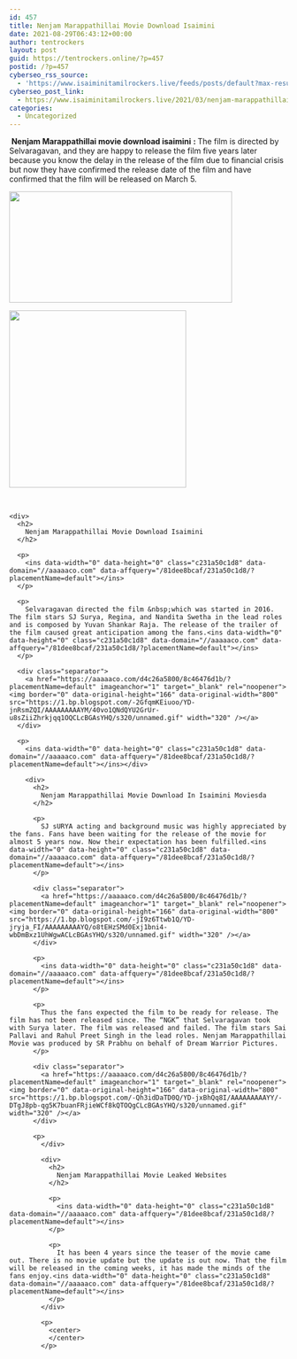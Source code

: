 ```yaml
---
id: 457
title: Nenjam Marappathillai Movie Download Isaimini
date: 2021-08-29T06:43:12+00:00
author: tentrockers
layout: post
guid: https://tentrockers.online/?p=457
postid: /?p=457
cyberseo_rss_source:
  - 'https://www.isaiminitamilrockers.live/feeds/posts/default?max-results=150&start-index=151'
cyberseo_post_link:
  - https://www.isaiminitamilrockers.live/2021/03/nenjam-marappathillai-movie-download.html
categories:
  - Uncategorized
---
```

<meta content="&nbsp; Nenjam Marappathillai movie download isaimini &nbsp; :&nbsp; The film is directed by Selvaragavan, and they are happy to release the film five years..." name="twitter:description" />

  


<center>
</center>

&nbsp;**Nenjam Marappathillai movie download isaimini**<span>&nbsp;</span>**:&nbsp;**<span>The film is directed by Selvaragavan, and they are happy to release the film five years later because you know the delay in the release of the film due to financial crisis but now they have confirmed the release date of the film and have confirmed that the film will be released on March 5.</span><ins data-width="0" data-height="0" class="c231a50c1d8" data-domain="//aaaaaco.com" data-affquery="/81dee8bcaf/231a50c1d8/?placementName=default"></ins>

<div>
  <div class="separator">
    <a href="https://1.bp.blogspot.com/-m6f7PiB5DSw/YD-jYc8l3iI/AAAAAAAAAYE/n-Mm92ejWUsEI6Qd_VwxiK11zvRU591TQCLcBGAsYHQ/s1200/nenjammarapathilai010321_1.jpg" imageanchor="1"><img loading="lazy" border="0" data-original-height="675" data-original-width="1200" height="201" src="https://1.bp.blogspot.com/-m6f7PiB5DSw/YD-jYc8l3iI/AAAAAAAAAYE/n-Mm92ejWUsEI6Qd_VwxiK11zvRU591TQCLcBGAsYHQ/w403-h201/nenjammarapathilai010321_1.jpg" width="403" /></a>
  </div>
  
  <p>
  </p>
  
  <div class="separator">
    <a href="https://aaaaaco.com/d4c26a5800/8c46476d1b/?placementName=default" imageanchor="1" target="_blank" rel="noopener"><img border="0" data-original-height="166" data-original-width="800" src="https://1.bp.blogspot.com/-jUnyu4S-h1A/YD-jgwBH1iI/AAAAAAAAAYI/SG2d0giJhF84rb8bWzfv_zdBO_yEMUmnwCLcBGAsYHQ/s320/unnamed.gif" width="320" /></a>
  </div>
  
  <p>
    <span><br /></span></div> 
    
    <div>
      <h2>
        Nenjam Marappathillai Movie Download Isaimini
      </h2>
      
      <p>
        <ins data-width="0" data-height="0" class="c231a50c1d8" data-domain="//aaaaaco.com" data-affquery="/81dee8bcaf/231a50c1d8/?placementName=default"></ins>
      </p>
      
      <p>
        Selvaragavan directed the film &nbsp;which was started in 2016. The film stars SJ Surya, Regina, and Nandita Swetha in the lead roles and is composed by Yuvan Shankar Raja. The release of the trailer of the film caused great anticipation among the fans.<ins data-width="0" data-height="0" class="c231a50c1d8" data-domain="//aaaaaco.com" data-affquery="/81dee8bcaf/231a50c1d8/?placementName=default"></ins>
      </p>
      
      <div class="separator">
        <a href="https://aaaaaco.com/d4c26a5800/8c46476d1b/?placementName=default" imageanchor="1" target="_blank" rel="noopener"><img border="0" data-original-height="166" data-original-width="800" src="https://1.bp.blogspot.com/-2GfqmKEiuoo/YD-jnRsmZQI/AAAAAAAAAYM/40vo1QNdQYU2GrUr-u8sZiiZhrkjqq1OQCLcBGAsYHQ/s320/unnamed.gif" width="320" /></a>
      </div>
      
      <p>
        <ins data-width="0" data-height="0" class="c231a50c1d8" data-domain="//aaaaaco.com" data-affquery="/81dee8bcaf/231a50c1d8/?placementName=default"></ins></div> 
        
        <div>
          <h2>
            Nenjam Marappathillai Movie Download In Isaimini Moviesda
          </h2>
          
          <p>
            SJ sURYA acting and background music was highly appreciated by the fans. Fans have been waiting for the release of the movie for almost 5 years now. Now their expectation has been fulfilled.<ins data-width="0" data-height="0" class="c231a50c1d8" data-domain="//aaaaaco.com" data-affquery="/81dee8bcaf/231a50c1d8/?placementName=default"></ins>
          </p>
          
          <div class="separator">
            <a href="https://aaaaaco.com/d4c26a5800/8c46476d1b/?placementName=default" imageanchor="1" target="_blank" rel="noopener"><img border="0" data-original-height="166" data-original-width="800" src="https://1.bp.blogspot.com/-jI9z6Ttwb1Q/YD-jryja_FI/AAAAAAAAAYQ/o8tEHzSMd0Exj1bni4-wbDmBxz1UhWgwACLcBGAsYHQ/s320/unnamed.gif" width="320" /></a>
          </div>
          
          <p>
            <ins data-width="0" data-height="0" class="c231a50c1d8" data-domain="//aaaaaco.com" data-affquery="/81dee8bcaf/231a50c1d8/?placementName=default"></ins>
          </p>
          
          <p>
            Thus the fans expected the film to be ready for release. The film has not been released since. The “NGK” that Selvaragavan took with Surya later. The film was released and failed. The film stars Sai Pallavi and Rahul Preet Singh in the lead roles. Nenjam Marappathillai Movie was produced by SR Prabhu on behalf of Dream Warrior Pictures.
          </p>
          
          <div class="separator">
            <a href="https://aaaaaco.com/d4c26a5800/8c46476d1b/?placementName=default" imageanchor="1" target="_blank" rel="noopener"><img border="0" data-original-height="166" data-original-width="800" src="https://1.bp.blogspot.com/-Qh3idDaTD0Q/YD-jxBhQq8I/AAAAAAAAAYY/-DTgJ8pb-qg5K7buanFRjieWCf8kQTOQgCLcBGAsYHQ/s320/unnamed.gif" width="320" /></a>
          </div>
          
          <p>
            </div> 
            
            <div>
              <h2>
                Nenjam Marappathillai Movie Leaked Websites
              </h2>
              
              <p>
                <ins data-width="0" data-height="0" class="c231a50c1d8" data-domain="//aaaaaco.com" data-affquery="/81dee8bcaf/231a50c1d8/?placementName=default"></ins>
              </p>
              
              <p>
                It has been 4 years since the teaser of the movie came out. There is no movie update but the update is out now. That the film will be released in the coming weeks, it has made the minds of the fans enjoy.<ins data-width="0" data-height="0" class="c231a50c1d8" data-domain="//aaaaaco.com" data-affquery="/81dee8bcaf/231a50c1d8/?placementName=default"></ins>
              </p>
            </div>
            
            <p>
              <center>
              </center>
            </p>